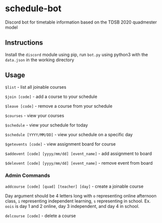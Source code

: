 # schedule-bot
Discord bot for timetable information based on the TDSB 2020 quadmester model

## Instructions
Install the `discord` module using pip, run `bot.py` using python3 with the `data.json` in the working directory

## Usage
`$list` - list all joinable courses

`$join [code]` - add a course to your schedule

`$leave [code]` - remove a course from your schedule

`$courses` - view your courses

`$schedule` - view your schedule for today

`$schedule [YYYY/MM/DD]` - view your schedule on a specific day

`$getevents [code]` - view assignment board for course

`$addevent [code] [yyyy/mm/dd] [event_name]` - add assignment to board

`$delevent [code] [yyyy/mm/dd] [event_name]` - remove event from board

### Admin Commands
`addcourse [code] [quad] [teacher] [day]` - create a joinable course

Day argument should be 4 letters long with `o` representing online afternoon class, `i` representing independent learning, `s` representing in school. Ex. `oois` is day 1 and 2 online, day 3 independent, and day 4 in school.

`delcourse [code]` - delete a course